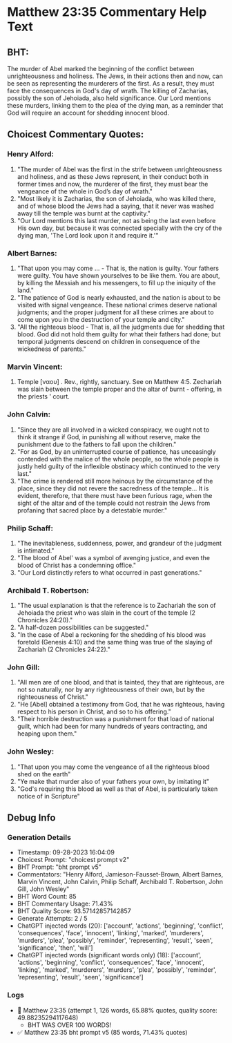 # Matthew 23:35 Commentary Help Text

## BHT:
The murder of Abel marked the beginning of the conflict between unrighteousness and holiness. The Jews, in their actions then and now, can be seen as representing the murderers of the first. As a result, they must face the consequences in God's day of wrath. The killing of Zacharias, possibly the son of Jehoiada, also held significance. Our Lord mentions these murders, linking them to the plea of the dying man, as a reminder that God will require an account for shedding innocent blood.

## Choicest Commentary Quotes:
### Henry Alford:
1. "The murder of Abel was the first in the strife between unrighteousness and holiness, and as these Jews represent, in their conduct both in former times and now, the murderer of the first, they must bear the vengeance of the whole in God’s day of wrath."
2. "Most likely it is Zacharias, the son of Jehoiada, who was killed there, and of whose blood the Jews had a saying, that it never was washed away till the temple was burnt at the captivity."
3. "Our Lord mentions this last murder, not as being the last even before His own day, but because it was connected specially with the cry of the dying man, 'The Lord look upon it and require it.'"

### Albert Barnes:
1. "That upon you may come ... - That is, the nation is guilty. Your fathers were guilty. You have shown yourselves to be like them. You are about, by killing the Messiah and his messengers, to fill up the iniquity of the land."
2. "The patience of God is nearly exhausted, and the nation is about to be visited with signal vengeance. These national crimes deserve national judgments; and the proper judgment for all these crimes are about to come upon you in the destruction of your temple and city."
3. "All the righteous blood - That is, all the judgments due for shedding that blood. God did not hold them guilty for what their fathers had done; but temporal judgments descend on children in consequence of the wickedness of parents."

### Marvin Vincent:
1. Temple [ναου] . Rev., rightly, sanctuary. See on Matthew 4:5. Zechariah was slain between the temple proper and the altar of burnt - offering, in the priests ' court.

### John Calvin:
1. "Since they are all involved in a wicked conspiracy, we ought not to think it strange if God, in punishing all without reserve, make the punishment due to the fathers to fall upon the children."
2. "For as God, by an uninterrupted course of patience, has unceasingly contended with the malice of the whole people, so the whole people is justly held guilty of the inflexible obstinacy which continued to the very last."
3. "The crime is rendered still more heinous by the circumstance of the place, since they did not revere the sacredness of the temple... It is evident, therefore, that there must have been furious rage, when the sight of the altar and of the temple could not restrain the Jews from profaning that sacred place by a detestable murder."

### Philip Schaff:
1. "The inevitableness, suddenness, power, and grandeur of the judgment is intimated."
2. "The blood of Abel' was a symbol of avenging justice, and even the blood of Christ has a condemning office."
3. "Our Lord distinctly refers to what occurred in past generations."

### Archibald T. Robertson:
1. "The usual explanation is that the reference is to Zachariah the son of Jehoiada the priest who was slain in the court of the temple (2 Chronicles 24:20)."
2. "A half-dozen possibilities can be suggested."
3. "In the case of Abel a reckoning for the shedding of his blood was foretold (Genesis 4:10) and the same thing was true of the slaying of Zachariah (2 Chronicles 24:22)."

### John Gill:
1. "All men are of one blood, and that is tainted, they that are righteous, are not so naturally, nor by any righteousness of their own, but by the righteousness of Christ."
2. "He [Abel] obtained a testimony from God, that he was righteous, having respect to his person in Christ, and so to his offering."
3. "Their horrible destruction was a punishment for that load of national guilt, which had been for many hundreds of years contracting, and heaping upon them."

### John Wesley:
1. "That upon you may come the vengeance of all the righteous blood shed on the earth"
2. "Ye make that murder also of your fathers your own, by imitating it"
3. "God's requiring this blood as well as that of Abel, is particularly taken notice of in Scripture"


## Debug Info
### Generation Details
- Timestamp: 09-28-2023 16:04:09
- Choicest Prompt: "choicest prompt v2"
- BHT Prompt: "bht prompt v5"
- Commentators: "Henry Alford, Jamieson-Fausset-Brown, Albert Barnes, Marvin Vincent, John Calvin, Philip Schaff, Archibald T. Robertson, John Gill, John Wesley"
- BHT Word Count: 85
- BHT Commentary Usage: 71.43%
- BHT Quality Score: 93.57142857142857
- Generate Attempts: 2 / 5
- ChatGPT injected words (20):
	['account', 'actions', 'beginning', 'conflict', 'consequences', 'face', 'innocent', 'linking', 'marked', 'murderers', 'murders', 'plea', 'possibly', 'reminder', 'representing', 'result', 'seen', 'significance', 'then', 'will']
- ChatGPT injected words (significant words only) (18):
	['account', 'actions', 'beginning', 'conflict', 'consequences', 'face', 'innocent', 'linking', 'marked', 'murderers', 'murders', 'plea', 'possibly', 'reminder', 'representing', 'result', 'seen', 'significance']

### Logs
- 🔄 Matthew 23:35 (attempt 1, 126 words, 65.88% quotes, quality score: 49.88235294117648) 
	- BHT WAS OVER 100 WORDS!
- ✅ Matthew 23:35 bht prompt v5 (85 words, 71.43% quotes)